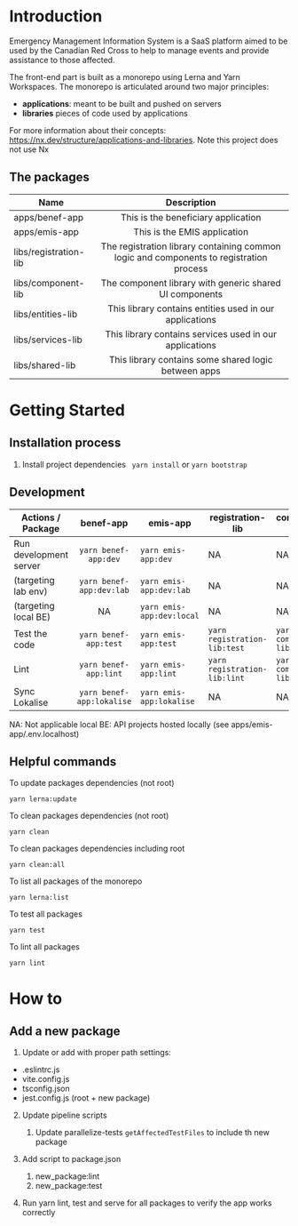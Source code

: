 # Introduction
Emergency Management Information System is a SaaS platform aimed to be used by the Canadian
Red Cross to help to manage events and provide assistance to those affected.

The front-end part is built as a monorepo using Lerna and Yarn Workspaces. The monorepo is articulated around two major principles:
- **applications**: meant to be built and pushed on servers
- **libraries** pieces of code used by applications

For more information about their concepts: https://nx.dev/structure/applications-and-libraries. Note this project does not use Nx

## The packages

| Name                  |                                       Description                                       |
|-----------------------|:---------------------------------------------------------------------------------------:|
| apps/benef-app        |                           This is the beneficiary application                           |
| apps/emis-app         |                              This is the EMIS application                               | 
| libs/registration-lib | The registration library containing common logic and components to registration process | 
| libs/component-lib    |                 The component library with generic shared UI components                 | 
| libs/entities-lib     |                 This library contains entities used in our applications                 | 
| libs/services-lib     |                 This library contains services used in our applications                 | 
| libs/shared-lib       |                  This library contains some shared logic between apps                   | 


# Getting Started
## Installation process

1. Install project dependencies
``` yarn install``` or ```yarn bootstrap```

## Development

| Actions / Package      |           benef-app           | emis-app                      | registration-lib                 | component-lib                 | entities-lib                 |
|------------------------|:-----------------------------:|-------------------------------|----------------------------------|-------------------------------|------------------------------|
| Run development server | ```yarn benef-app:dev```      | ```yarn emis-app:dev```       | NA                               | NA                            | NA                           |
|   (targeting lab env)  | ```yarn benef-app:dev:lab```  | ```yarn emis-app:dev:lab```   | NA                               | NA                            | NA                           |
|   (targeting local BE) | NA                            | ```yarn emis-app:dev:local``` | NA                               | NA                            | NA                           |
| Test the code          | ```yarn benef-app:test```     | ```yarn emis-app:test```      | ```yarn registration-lib:test``` | ```yarn component-lib:test``` | ```yarn entities-lib:test``` | 
| Lint                   | ```yarn benef-app:lint```     | ```yarn emis-app:lint```      | ```yarn registration-lib:lint``` | ```yarn component-lib:lint``` | ```yarn entities-lib:lint``` | 
| Sync Lokalise          | ```yarn benef-app:lokalise``` | ```yarn emis-app:lokalise```  | NA                               | NA                            | NA                           | 

NA: Not applicable
local BE: API projects hosted locally (see apps/emis-app/.env.localhost)

## Helpful commands

To update packages dependencies (not root)
```
yarn lerna:update
```

To clean packages dependencies (not root)
```
yarn clean
```

To clean packages dependencies including root
```
yarn clean:all
```

To list all packages of the monorepo
```
yarn lerna:list
```

To test all packages
```
yarn test
```

To lint all packages
```
yarn lint
```

# How to
## Add a new package

1) Update or add with proper path settings:
- .eslintrc.js
- vite.config.js
- tsconfig.json
- jest.config.js (root + new package)

2) Update pipeline scripts
   1) Update parallelize-tests `getAffectedTestFiles` to include th new package

3) Add script to package.json
   1) new_package:lint
   3) new_package:test

4) Run yarn lint, test and serve for all packages to verify the app works correctly

